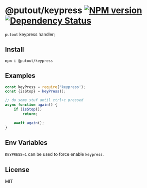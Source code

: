 # @putout/keypress [![NPM version][NPMIMGURL]][NPMURL] [![Dependency Status][DependencyStatusIMGURL]][DependencyStatusURL]

[NPMIMGURL]: https://img.shields.io/npm/v/@putout/keypress.svg?style=flat&longCache=true
[NPMURL]: https://npmjs.org/package/@putout/keypress"npm"
[DependencyStatusURL]: https://david-dm.org/coderaiser/putout?path=packages/keypress
[DependencyStatusIMGURL]: https://david-dm.org/coderaiser/putout.svg?path=packages/keypress

`putout` keypress handler;

## Install

```
npm i @putout/keypress
```

## Examples

```js
const keyPress = require('keypress');
const {isStop} = keyPress();

// do some stuf antil ctrl+c pressed
async function again() {
    if (isStop())
        return;
    
    await again();
}
```

## Env Variables

`KEYPRESS=1` can be used to force enable `keypress`.

## License

MIT
